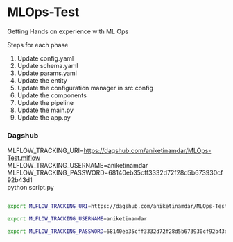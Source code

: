 # MLOps-Test
Getting Hands on experience with ML Ops


Steps for each phase
1. Update config.yaml
2. Update schema.yaml
3. Update params.yaml
4. Update the entity
5. Update the configuration manager in src config
6. Update the components
7. Update the pipeline 
8. Update the main.py
9. Update the app.py

### Dagshub
MLFLOW_TRACKING_URI=https://dagshub.com/aniketinamdar/MLOps-Test.mlflow \
MLFLOW_TRACKING_USERNAME=aniketinamdar \
MLFLOW_TRACKING_PASSWORD=68140eb35cff3332d72f28d5b673930cf92b43d1 \
python script.py

```bash

export MLFLOW_TRACKING_URI=https://dagshub.com/aniketinamdar/MLOps-Test.mlflow

export MLFLOW_TRACKING_USERNAME=aniketinamdar

export MLFLOW_TRACKING_PASSWORD=68140eb35cff3332d72f28d5b673930cf92b43d1

```